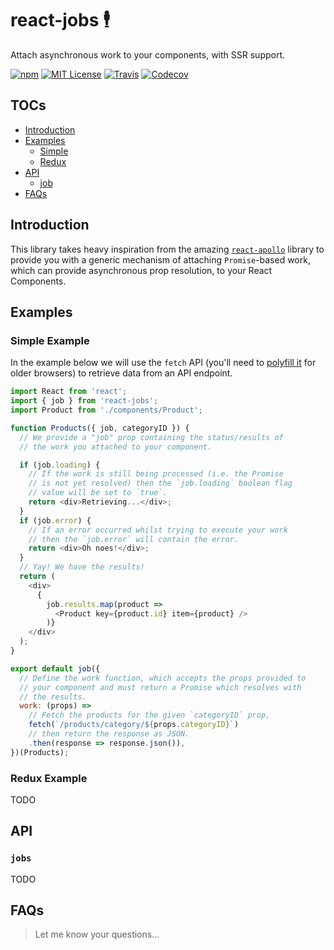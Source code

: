 # react-jobs 🕴

Attach asynchronous work to your components, with SSR support.

[![npm](https://img.shields.io/npm/v/react-jobs.svg?style=flat-square)](http://npm.im/react-jobs)
[![MIT License](https://img.shields.io/npm/l/react-jobs.svg?style=flat-square)](http://opensource.org/licenses/MIT)
[![Travis](https://img.shields.io/travis/ctrlplusb/react-jobs.svg?style=flat-square)](https://travis-ci.org/ctrlplusb/react-jobs)
[![Codecov](https://img.shields.io/codecov/c/github/ctrlplusb/react-jobs.svg?style=flat-square)](https://codecov.io/github/ctrlplusb/react-jobs)

## TOCs

  - [Introduction](#introduction)
  - [Examples](#examples)
    - [Simple](#simple-example)
    - [Redux](#redux-example)
  - [API](#api)
    - [job](#job)
  - [FAQs](#faqs)

## Introduction

This library takes heavy inspiration from the amazing [`react-apollo`](https://github.com/apollostack/react-apollo) library to provide you with a generic mechanism of attaching `Promise`-based work, which can provide asynchronous prop resolution, to your React Components.

## Examples

### Simple Example

In the example below we will use the `fetch` API (you'll need to [polyfill it](https://github.com/github/fetch) for older browsers) to retrieve data from an API endpoint.

```js
import React from 'react';
import { job } from 'react-jobs';
import Product from './components/Product';

function Products({ job, categoryID }) {
  // We provide a "job" prop containing the status/results of
  // the work you attached to your component.

  if (job.loading) {
    // If the work is still being processed (i.e. the Promise
    // is not yet resolved) then the `job.loading` boolean flag
    // value will be set to `true`.
    return <div>Retrieving...</div>;
  }
  if (job.error) {
    // If an error occurred whilst trying to execute your work
    // then the `job.error` will contain the error.
    return <div>Oh noes!</div>;
  }
  // Yay! We have the results!
  return (
    <div>
      {
        job.results.map(product =>
          <Product key={product.id} item={product} />
        )}
    </div>
  );
}

export default job({
  // Define the work function, which accepts the props provided to
  // your component and must return a Promise which resolves with
  // the results.
  work: (props) =>
    // Fetch the products for the given `categoryID` prop,
    fetch(`/products/category/${props.categoryID}`)
    // then return the response as JSON.
    .then(response => response.json()),
})(Products);

```

### Redux Example

TODO

## API

### `jobs`

TODO

## FAQs

> Let me know your questions...

